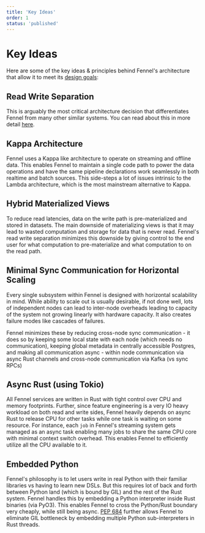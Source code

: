 ```yaml
---
title: 'Key Ideas'
order: 1
status: 'published'
---
```


# Key Ideas

Here are some of the key ideas & principles behind Fennel's architecture that
allow it to meet its [design goals](/):

## Read Write Separation

This is arguably the most critical architecture decision that differentiates
Fennel from many other similar systems. You can read about this in more detail
[here](/architecture/read-write-separation).

## Kappa Architecture

Fennel uses a Kappa like architecture to operate on streaming and offline data.
This enables Fennel to maintain a single code path to power the data operations
and have the same pipeline declarations work seamlessly in both realtime and
batch sources. This side-steps a lot of issues intrinsic to the Lambda
architecture, which is the most mainstream alternative to Kappa.

## Hybrid Materialized Views

To reduce read latencies, data on the write path is pre-materialized and stored
in datasets. The main downside of materializing views is that it may lead to
wasted computation and storage for data that is never read. Fennel's read write
separation minimizes this downside by giving control to the end user for what
computation to pre-materialize and what computation to on the read path.

## Minimal Sync Communication for Horizontal Scaling

Every single subsystem within Fennel is designed with horizontal scalability in mind.
While ability to scale out is usually desirable, if not done well, lots of independent
nodes can lead to inter-node overheads leading to capacity of the system not growing
linearly with hardware capacity. It also creates failure modes like cascades of failures.

Fennel minimizes these by reducing cross-node sync communication - it does so by keeping
some local state with each node (which needs no communication), keeping global metadata
in centrally accessible Postgres, and making all communication async - within node
communication via async Rust channels and cross-node communication via Kafka (vs sync RPCs)

## Async Rust (using Tokio)

All Fennel services are written in Rust with tight control over CPU and memory
footprints. Further, since feature engineering is a very IO heavy workload on
both read and write sides, Fennel heavily depends on async Rust to release CPU
for other tasks while one task is waiting on some resource. For instance, each
`job` in Fennel's streaming system gets managed as an async task enabling many
jobs to share the same CPU core with minimal context switch overhead. This
enables Fennel to efficiently utilize all the CPU available to it.

## Embedded Python

Fennel's philosophy is to let users write in real Python with their familiar
libraries vs having to learn new DSLs. But this requires lot of back and forth
between Python land (which is bound by GIL) and the rest of the Rust system.
Fennel handles this by embedding a Python interpreter inside Rust binaries
(via PyO3). This enables Fennel to cross the Python/Rust boundary very
cheaply, while still being async. [PEP 684](https://discuss.python.org/t/pep-684-a-per-interpreter-gil/19583)
further allows Fennel to eliminate GIL bottleneck by embedding multiple
Python sub-interpreters in Rust threads.